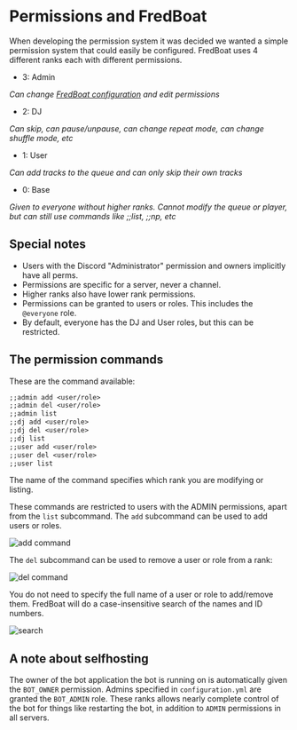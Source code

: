 # Permissions and FredBoat
When developing the permission system it was decided we wanted a simple permission system that could easily be configured.
FredBoat uses 4 different ranks each with different permissions.

* 3: Admin

*Can change [FredBoat configuration](https://docs.fredboat.com/configuration) and edit permissions*

* 2: DJ

*Can skip, can pause/unpause, can change repeat mode, can change shuffle mode, etc*

* 1: User

*Can add tracks to the queue and can only skip their own tracks*

* 0: Base

*Given to everyone without higher ranks. Cannot modify the queue or player, but can still use commands like ;;list, ;;np, etc*

## Special notes
* Users with the Discord "Administrator" permission and owners implicitly have all perms.
* Permissions are specific for a server, never a channel.
* Higher ranks also have lower rank permissions.
* Permissions can be granted to users or roles. This includes the `@everyone` role.
* By default, everyone has the DJ and User roles, but this can be restricted.

## The permission commands
These are the command available:

```md
;;admin add <user/role>
;;admin del <user/role>
;;admin list
;;dj add <user/role>
;;dj del <user/role>
;;dj list
;;user add <user/role>
;;user del <user/role>
;;user list
```

The name of the command specifies which rank you are modifying or listing. 

These commands are restricted to users with the ADMIN permissions, apart from the `list` subcommand. The `add` subcommand can be used to add users or roles.

![add command](https://fred.moe/3tO.png)

The `del` subcommand can be used to remove a user or role from a rank:

![del command](https://fred.moe/4BC.png)

You do not need to specify the full name of a user or role to add/remove them. FredBoat will do a case-insensitive search of the names and ID numbers.

![search](https://fred.moe/GRe.png)

## A note about selfhosting
The owner of the bot application the bot is running on is automatically given the `BOT_OWNER` permission. Admins specified in `configuration.yml` are granted the `BOT_ADMIN` role. These ranks allows nearly complete control of the bot for things like restarting the bot, in addition to `ADMIN` permissions in all servers. 